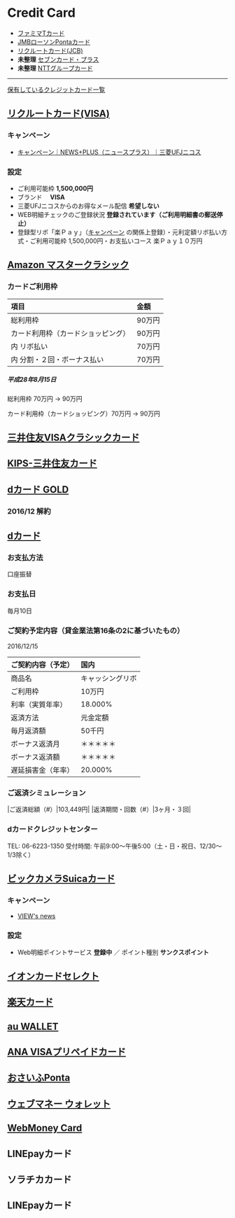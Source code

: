 # Credit Card

- [ファミマTカード](?q=CARDS/FAMIMA_T_CARD.md)
- [JMBローソンPontaカード](?q=CARDS/JMB_LAWSON_PONTA_CARD.md)
- [リクルートカード(JCB)](?q=CARDS/RECRUIT_CARD_JCB.md)
- **未整理** [セブンカード・プラス](?q=CARDS/SEVEN_CARD_PLUS.md)
- **未整理** [NTTグループカード](?q=CARDS/NTT_GROUP_CARD.md)

---

[保有しているクレジットカード一覧](http://tanjoin.hatenablog.com/entry/creditcard)

<div id="mokuji" first="2" last="2"></div>

## [リクルートカード(VISA)](https://www2.cr.mufg.jp/newsplus/)

### キャンペーン
- [キャンペーン｜NEWS+PLUS（ニュースプラス）｜三菱UFJニコス](https://www2.cr.mufg.jp/newsplus/campaign/index.html)

### 設定
- ご利用可能枠 **1,500,000円**
- ブランド	　**VISA**　
- 三菱UFJニコスからのお得なメール配信	**希望しない**
- WEB明細チェックのご登録状況 **登録されています（ご利用明細書の郵送停止）**
- 登録型リボ「楽Ｐａｙ」（[キャンペーン](https://www2.cr.mufg.jp/newsplus/campaign/c03/20151221_2.html) の関係上登録）・元利定額リボ払い方式・ご利用可能枠	1,500,000円・お支払いコース	楽Ｐａｙ１０万円

## [Amazon マスタークラシック](https://www.smbc-card.com/mem/index.jsp)

### カードご利用枠

|項目|金額|
|:-|:-|
|総利用枠|90万円|
|カード利用枠（カードショッピング）|90万円|
|内 リボ払い|70万円|
|内 分割・２回・ボーナス払い|70万円|

##### 平成28年8月15日

総利用枠 70万円 -> 90万円

カード利用枠（カードショッピング）70万円 -> 90万円

## [三井住友VISAクラシックカード](https://www.smbc-card.com/mem/index.jsp)
## [KIPS-三井住友カード](https://www.smbc-card.com/mem/index.jsp)
## [dカード GOLD](http://d-card.jp/)

### 2016/12 解約

## [dカード](http://d-card.jp/)

### お支払方法

口座振替

### お支払日

毎月10日

###  ご契約予定内容（貸金業法第16条の2に基づいたもの）

2016/12/15

|ご契約内容（予定）|国内|
|:-|:-|
|商品名|キャッシングリボ|
|ご利用枠|10万円|
|利率（実質年率）|18.000%|
|返済方法|元金定額|
|毎月返済額|50千円|
|ボーナス返済月|＊＊＊＊＊|
|ボーナス返済額|＊＊＊＊＊|
|遅延損害金（年率）|20.000%|

### ご返済シミュレーション

|ご返済総額（#）|103,449円|
|返済期間・回数（#）|3ヶ月・３回|

### dカードクレジットセンター

TEL: 06-6223-1350
受付時間: 午前9:00～午後5:00（土・日・祝日、12/30～1/3除く）

## [ビックカメラSuicaカード](https://www.jreast.co.jp/card/servicelist/viewsnet/login.html)

### キャンペーン
- [VIEW's news](https://viewsnet.jp/V1500/V1500_001.aspx?sv=w01)

### 設定
- Web明細ポイントサービス **登録中** ／ ポイント種別	**サンクスポイント**

## [イオンカードセレクト](http://www.aeon.co.jp/creditcard/member/)
## [楽天カード](https://www.rakuten-card.co.jp/e-navi/index.xhtml)
## [au WALLET](https://wallet.auone.jp/)
## [ANA VISAプリペイドカード](https://www.smbc-card.com/prepaid/brand/card/anacard_allcharge.html)
## [おさいふPonta](http://www.osaifuponta.lawson.co.jp/)
## [ウェブマネー ウォレット](https://service.webmoney.jp/wallet/spd.jsp?tmpl=walletLogin)
## [WebMoney Card](http://www.webmoney.jp/variation/wmcard.html)
## LINEpayカード
## ソラチカカード
## LINEpayカード
